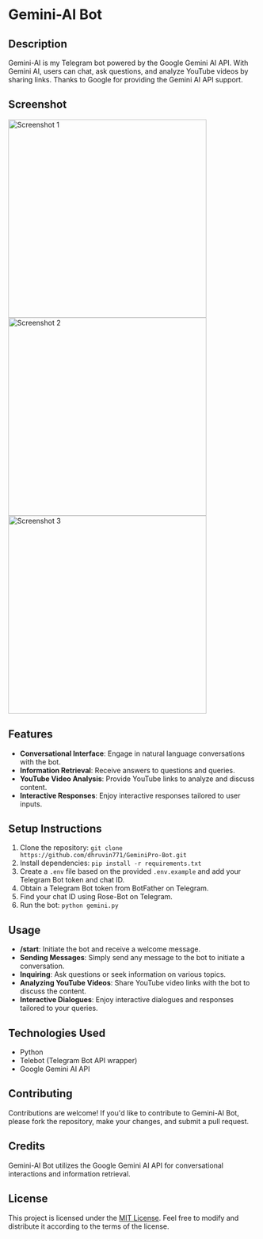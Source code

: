 # Gemini-AI Bot

## Description
Gemini-AI is my Telegram bot powered by the Google Gemini AI API. With Gemini AI, users can chat, ask questions, and analyze YouTube videos by sharing links. Thanks to Google for providing the Gemini AI API support.

## Screenshot
<p float="left">
  <img src="https://raw.githubusercontent.com/dhruvin771/GeminiPro-Bot/main/screenshot/1.png" width="400" alt="Screenshot 1" />
  <img src="https://raw.githubusercontent.com/dhruvin771/GeminiPro-Bot/main/screenshot/2.png" width="400" alt="Screenshot 2" />
  <img src="https://raw.githubusercontent.com/dhruvin771/GeminiPro-Bot/main/screenshot/3.png" width="400" alt="Screenshot 3" />
</p>

## Features
- **Conversational Interface**: Engage in natural language conversations with the bot.
- **Information Retrieval**: Receive answers to questions and queries.
- **YouTube Video Analysis**: Provide YouTube links to analyze and discuss content.
- **Interactive Responses**: Enjoy interactive responses tailored to user inputs.

## Setup Instructions
1. Clone the repository: `git clone https://github.com/dhruvin771/GeminiPro-Bot.git`
2. Install dependencies: `pip install -r requirements.txt`
3. Create a `.env` file based on the provided `.env.example` and add your Telegram Bot token and chat ID.
4. Obtain a Telegram Bot token from BotFather on Telegram.
5. Find your chat ID using Rose-Bot on Telegram.
6. Run the bot: `python gemini.py`

## Usage
- **/start**: Initiate the bot and receive a welcome message.
- **Sending Messages**: Simply send any message to the bot to initiate a conversation.
- **Inquiring**: Ask questions or seek information on various topics.
- **Analyzing YouTube Videos**: Share YouTube video links with the bot to discuss the content.
- **Interactive Dialogues**: Enjoy interactive dialogues and responses tailored to your queries.

## Technologies Used
- Python
- Telebot (Telegram Bot API wrapper)
- Google Gemini AI API

## Contributing
Contributions are welcome! If you'd like to contribute to Gemini-AI Bot, please fork the repository, make your changes, and submit a pull request.

## Credits
Gemini-AI Bot utilizes the Google Gemini AI API for conversational interactions and information retrieval.

## License
This project is licensed under the [MIT License](https://opensource.org/licenses/MIT). Feel free to modify and distribute it according to the terms of the license.
